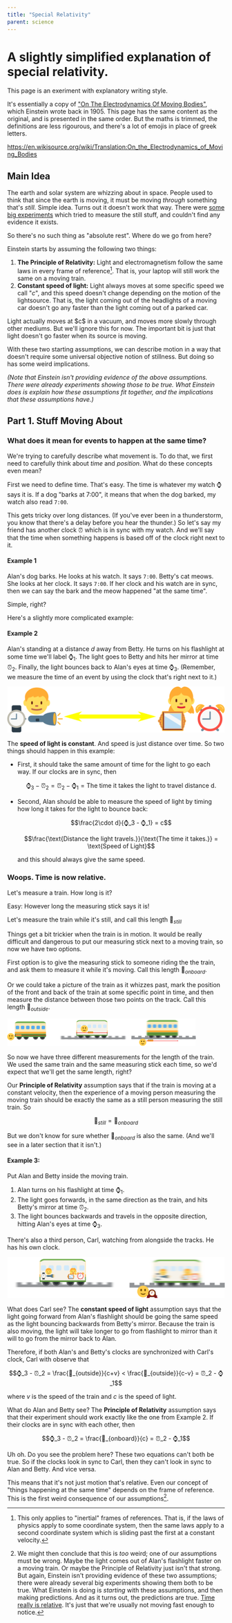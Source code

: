 ```yaml
---
title: "Special Relativity"
parent: science
---
```


# A slightly simplified explanation of special relativity.

This page is an exeriment with explanatory writing style. 

It's essentially a copy of ["On The Electrodynamics Of Moving Bodies"](http://www.fourmilab.ch/etexts/einstein/specrel/specrel.pdf), which Einstein wrote back in 1905. 
This page has the same content as the original, and is presented in the same order.
But the maths is trimmed, the definitions are less rigourous, 
and there's a lot of emojis in place of greek letters.

https://en.wikisource.org/wiki/Translation:On_the_Electrodynamics_of_Moving_Bodies

## Main Idea

The earth and solar system are whizzing about in space. 
People used to think that since the earth is moving, it must be moving *through* something that's *still.*
Simple idea. Turns out it doesn't work that way.
There were [some big experiments](https://en.wikipedia.org/wiki/Michelson%E2%80%93Morley_experiment) which tried to measure the still stuff, and couldn't find any evidence it exists.

So there's no such thing as "absolute rest". Where do we go from here? 

Einstein starts by assuming the following two things:
1. **The Principle of Relativity:** Light and electromagnetism follow the same laws in every frame of reference[^1]. That is, your laptop will still work the same on a moving train.
2. **Constant speed of light:** Light always moves at some specific speed we call "$c$", and this speed doesn't change depending on the motion of the lightsource. That is, the light coming out of the headlights of a moving car doesn't go any faster than the light coming out of a parked car. 

[^1]: This only applies to "inertial" frames of references. 
    That is, if the laws of physics apply to some coordinate system, 
    then the same laws apply to a second coordinate system 
    which is sliding past the first at a constant velocity. 

[^2]: Light actually moves at $c$ in a *vacuum*, 
    and moves more slowly through other mediums. 
    But we'll ignore this for now. 
    The important bit is just that light doesn't go faster when its source is moving.

<aside markdown="block">
Light actually moves at $c$ in a vacuum, 
and moves more slowly through other mediums. 
But we'll ignore this for now. 
The important bit is just that light doesn't go faster when its source is moving.
</aside>

With these two starting assumptions, we can describe motion in a way that doesn't require some universal objective notion of stillness. But doing so has some weird implications.

*(Note that Einstein isn't providing evidence of the above assumptions. There were already experiments showing those to be true. What Einstein does is explain how these assumptions fit together, and the implications that these assumptions have.)*


## Part 1. Stuff Moving About

### What does it mean for events to happen at the same time?

We're trying to carefully describe what movement is. 
To do that, we first need to carefully think about *time* and *position*.
What do these concepts even mean?

First we need to define time. That's easy. The time is whatever my watch ⌚ says it is. If a dog "barks at 7:00", it means that when the dog barked, my watch also read `7:00`.

This gets tricky over long distances. 
(If you've ever been in a thunderstorm, you know that there's a delay before you hear the thunder.)
So let's say my friend has another clock ⏰ which is in sync with my watch. 
And we'll say that the time when something happens is based off of the clock right next to it.

#### Example 1

Alan's dog barks. He looks at his watch. It says `7:00`.
Betty's cat meows. She looks at her clock. It says `7:00`. 
If her clock and his watch are in sync, then we can say the bark and the meow happened "at the same time". 

Simple, right?

Here's a slightly more complicated example:

#### Example 2

Alan's standing at a distance $d$ away from Betty. 
He turns on his flashlight at some time we'll label $⌚_1$. 
The light goes to Betty and hits her mirror at time $⏰_2$. 
Finally, the light bounces back to Alan's eyes at time $⌚_3$. 
(Remember, we measure the time of an event by using the clock that's right next to it.)

![Alan and Betty doing science.](lightbounce.svg)

The **speed of light is constant**. And speed is just distance over time. 
So two things should happen in this example:

- First, it should take the same amount of time for the light to go each way. 
  If our clocks are in sync, then 
  
  $$⌚_3 - ⏰_2 = ⏰_2 - ⌚_1 = \text{The time it takes the light to travel distance d.}$$
- Second, Alan should be able to measure the speed of light by timing how long it takes for the light to bounce back:
  
  $$\frac{2\cdot d}{⌚_3 - ⌚_1} = c$$

  $$\frac{\text{Distance the light travels.}}{\text{The time it takes.}} = \text{Speed of Light}$$
  
  and this should always give the same speed. 

### Woops. Time is now relative. 

Let's measure a train. How long is it?

Easy: However long the measuring stick says it is! 

Let's measure the train while it's still, and call this length $📏_{still}$

Things get a bit trickier when the train is in motion. 
It would be really difficult and dangerous to put our measuring stick next to a moving train, so now we have two options.

First option is to give the measuring stick to someone riding the the train,
and ask them to measure it while it's moving. Call this length $📏_{onboard}$.

Or we could take a picture of the train as it whizzes past, 
mark the position of the front and back of the train at some specific point in time,
and then measure the distance between those two points on the track.
Call this length $📏_{outside}$.

![Three different ways to measure a train.](trains-length.svg)

So now we have three different measurements for the length of the train. 
We used the same train and the same measuring stick each time, 
so we'd expect that we'll get the same length, right?

Our **Principle of Relativity** assumption says that if the train is moving at a constant velocity, 
then the experience of a moving person measuring the moving train should be exactly the same
as a still person measuring the still train. So

$$📏_{still} = 📏_{onboard}$$

But we don't know for sure whether $📏_{onboard}$ is also the same. (And we'll see in a later section that it isn't.)

#### Example 3:

Put Alan and Betty inside the moving train.

1. Alan turns on his flashlight at time $⌚_1$. 
2. The light goes forwards, in the same direction as the train, and hits Betty's mirror at time $⏰_2$. 
3. The light bounces backwards and travels in the opposite direction, hitting Alan's eyes at time $⌚_3$. 

There's also a third person, Carl, watching from alongside the tracks. He has his own clock.

![An image showing the three people monitoring this experiment.](train-shift.svg)

What does Carl see? 
The **constant speed of light** assumption says that
the light going forward from Alan's flashlight should be going the same speed 
as the light bouncing backwards from Betty's mirror.
Because the train is also moving, 
the light will take longer to go from flashlight to mirror
than it will to go from the mirror back to Alan.

Therefore, if both Alan's and Betty's clocks are synchronized with Carl's clock, 
Carl with observe that

$$⌚_3 - ⏰_2 = \frac{📏_{outside}}{c+v} < \frac{📏_{outside}}{c-v} = ⏰_2 - ⌚_1$$

where $v$ is the speed of the train and $c$ is the speed of light.

What do Alan and Betty see?
The **Principle of Relativity** assumption says that
their experiment should work exactly like the one from Example 2.
If their clocks are in sync with each other, then 

$$⌚_3 - ⏰_2 = \frac{📏_{onboard}}{c} = ⏰_2 - ⌚_1$$

Uh oh. Do you see the problem here?
These two equations can't both be true.
So if the clocks look in sync to Carl, then they can't look in sync to Alan and Betty.
And vice versa. 

This means that it's not just motion that's relative. 
Even our concept of "things happening at the same time" depends on the frame of reference.
This is the first weird consequence of our assumptions[^3].

[^3]: We might then conclude that this is *too* weird; one of our assumptions must be wrong.
    Maybe the light comes out of Alan's flashlight faster on a moving train.
    Or maybe the Principle of Relativity just isn't that strong. 
    But again, Einstein isn't providing evidence of these two assumptions;
    there were already several big experiments showing them both to be true.
    What Einstein is doing is *starting* with these assumptions, and then making predictions.
    And as it turns out, the predictions are true. [Time really is relative](http://www.astronomy.ohio-state.edu/~pogge/Ast162/Unit5/gps.html).
    It's just that we're usually not moving fast enough to notice.








